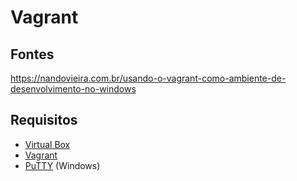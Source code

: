 # Vagrant

## Fontes
https://nandovieira.com.br/usando-o-vagrant-como-ambiente-de-desenvolvimento-no-windows

## Requisitos
  * [Virtual Box](https://www.virtualbox.org/wiki/Downloads)
  * [Vagrant](https://www.vagrantup.com/downloads.html)
  * [PuTTY](https://www.putty.org/) (Windows)
